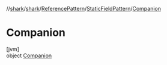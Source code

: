 //[shark](../../../../../index.md)/[shark](../../../index.md)/[ReferencePattern](../../index.md)/[StaticFieldPattern](../index.md)/[Companion](index.md)

# Companion

[jvm]\
object [Companion](index.md)
